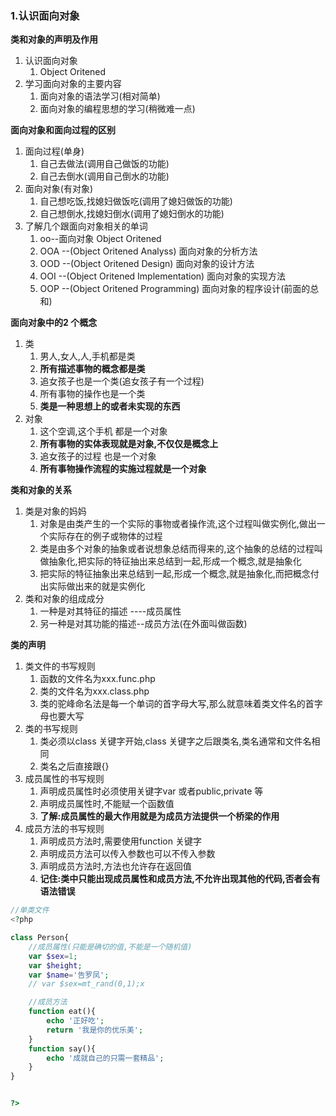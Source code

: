 ### 1.认识面向对象

**类和对象的声明及作用**

1. 认识面向对象
   1. Object   Oritened
2. 学习面向对象的主要内容
   1. 面向对象的语法学习(相对简单)
   2. 面向对象的编程思想的学习(稍微难一点)

**面向对象和面向过程的区别**

1. 面向过程(单身)
   1. 自己去做法(调用自己做饭的功能)
   2. 自己去倒水(调用自己倒水的功能)
2. 面向对象(有对象)
   1. 自己想吃饭,找媳妇做饭吃(调用了媳妇做饭的功能)
   2. 自己想倒水,找媳妇倒水(调用了媳妇倒水的功能)
3. 了解几个跟面向对象相关的单词
   1. oo--面向对象 Object   Oritened
   2. OOA --(Object   Oritened Analyss) 面向对象的分析方法
   3. OOD --(Object   Oritened Design) 面向对象的设计方法
   4. OOI --(Object   Oritened Implementation)  面向对象的实现方法
   5. OOP --(Object   Oritened Programming) 面向对象的程序设计(前面的总和)

**面向对象中的2 个概念**

1. 类
   1. 男人,女人,人,手机都是类
   2. **所有描述事物的概念都是类**
   3. 追女孩子也是一个类(追女孩子有一个过程)
   4. 所有事物的操作也是一个类
   5. **类是一种思想上的或者未实现的东西**
2. 对象
   1. 这个空调,这个手机 都是一个对象
   2. **所有事物的实体表现就是对象,不仅仅是概念上**
   3. 追女孩子的过程 也是一个对象
   4. **所有事物操作流程的实施过程就是一个对象**

**类和对象的关系**

1. 类是对象的妈妈
   1. 对象是由类产生的一个实际的事物或者操作流,这个过程叫做实例化,做出一个实际存在的例子或物体的过程
   2. 类是由多个对象的抽象或者说想象总结而得来的,这个抽象的总结的过程叫做抽象化,把实际的特征抽出来总结到一起,形成一个概念,就是抽象化
   3. 把实际的特征抽象出来总结到一起,形成一个概念,就是抽象化,而把概念付出实际做出来的就是实例化
2. 类和对象的组成成分
   1. 一种是对其特征的描述  ----成员属性
   2. 另一种是对其功能的描述--成员方法(在外面叫做函数)

**类的声明**

1. 类文件的书写规则
   1. 函数的文件名为xxx.func.php
   2. 类的文件名为xxx.class.php
   3. 类的驼峰命名法是每一个单词的首字母大写,那么就意味着类文件名的首字母也要大写
2. 类的书写规则
   1. 类必须以class 关键字开始,class 关键字之后跟类名,类名通常和文件名相同
   2. 类名之后直接跟{}
3. 成员属性的书写规则
   1. 声明成员属性时必须使用关键字var 或者public,private 等
   2. 声明成员属性时,不能赋一个函数值
   3. **了解:成员属性的最大作用就是为成员方法提供一个桥梁的作用**
4. 成员方法的书写规则
   1. 声明成员方法时,需要使用function 关键字
   2. 声明成员方法可以传入参数也可以不传入参数
   3. 声明成员方法时,方法也允许存在返回值
   4. **记住:类中只能出现成员属性和成员方法,不允许出现其他的代码,否者会有语法错误**

```php
//单类文件
<?php

class Person{
    //成员属性(只能是确切的值,不能是一个随机值)
    var $sex=1;
    var $height;
    var $name='告罗凤';
    // var $sex=mt_rand(0,1);x

    //成员方法
    function eat(){
        echo '正好吃';
        return '我是你的优乐美';
    }
    function say(){
        echo '成就自己的只需一套精品';
    }
}


?>
```

